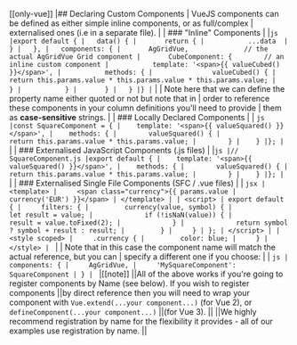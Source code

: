 [[only-vue]]
|## Declaring Custom Components
| VueJS components can be defined as either simple inline components, or as full/complex
| externalised ones (i.e in a separate file).
|
| ### "Inline" Components
|
|```js
|export default {
|   data() {
|       return {
|           ...data 
|       }
|   },
|   components: {
|       AgGridVue,              // the actual AgGridVue Grid component
|       CubeComponent: {        // an inline custom component
|           template: '<span>{{ valueCubed() }}</span>',
|           methods: {
|               valueCubed() {
|                   return this.params.value * this.params.value * this.params.value;
|               }
|           }
|       }
|   }
|}
|```
|
| Note here that we can define the property name either quoted or not but note that in
| order to reference these components in your column definitions you'll need to provide
| them as **case-sensitive** strings.
|
| ### Locally Declared Components
|
| ```js
|const SquareComponent = {
|    template: '<span>{{ valueSquared() }}</span>',
|    methods: {
|        valueSquared() {
|            return this.params.value * this.params.value;
|        }
|    }
|};
| ```
|
| ### Externalised JavaScript Components (.js files)
|
|```js
|// SquareComponent.js
|export default {
|    template: '<span>{{ valueSquared() }}</span>',
|    methods: {
|        valueSquared() {
|            return this.params.value * this.params.value;
|        }
|    }
|};
| ```
|
| ### Externalised Single File Components (SFC / .vue files)
|
| ```jsx
| <template>
|     <span class="currency">{{ params.value | currency('EUR') }}</span>
| </template>
|
| <script>
| export default {
|     filters: {
|         currency(value, symbol) {
|             let result = value;
|             if (!isNaN(value)) {
|                 result = value.toFixed(2);
|             }
|             return symbol ? symbol + result : result;
|         }
|     }
| };
| </script>
|
| <style scoped>
|     .currency {
|         color: blue;
|     }
| </style>
| ```
|
| Note that in this case the component name will match the actual reference, but you can
| specify a different one if you choose:
|
| ```js
| components: {
|     AgGridVue,
|     'MySquareComponent': SquareComponent
| }
| ```
|[[note]]
||All of the above works if you're going to register components by Name (see below). If you wish to register components
||by direct reference then you will need to wrap your component with `Vue.extend(...your component...)` (for Vue 2), or `defineComponent(...your component...)`
||(for Vue 3).
||
||We highly recommend registration by name for the flexibility it provides - all of our examples use registration by name.
||
